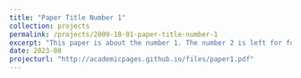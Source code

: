 ```yaml
---
title: "Paper Title Number 1"
collection: projects
permalink: /projects/2009-10-01-paper-title-number-1
excerpt: "This paper is about the number 1. The number 2 is left for future work."
date: 2023-08
projecturl: "http://academicpages.github.io/files/paper1.pdf"
---
```

